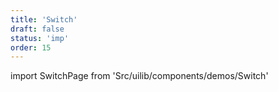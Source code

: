 ```yaml
---
title: 'Switch'
draft: false
status: 'imp'
order: 15
---
```


<!--
  ATTENTION: This file is auto generated by using "makeDemosFactory".
  Do not change the content!
-->

import SwitchPage from 'Src/uilib/components/demos/Switch'

<SwitchPage />
